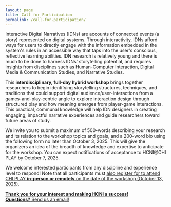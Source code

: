 ```yaml
---
layout: page
title: Call for Participation
permalink: /call-for-participation/
---
```


Interactive Digital Narratives (IDNs) are accounts of connected events (a story) represented on digital systems. Through interactivity, IDNs afford ways for users to directly engage with the information embedded in the system's rules in an accessible way that taps into the user's conscious, reflective learning abilities. IDN research is relatively young and there is much to be done to harness IDNs' storytelling potential, and requires insights from disciplines such as Human-Computer Interaction, Digital Media & Communication Studies, and Narrative Studies.

This <b>interdisciplinary, full-day hybrid workshop</b> brings together researchers to begin identifying storytelling structures, techniques, and traditions that could support digital audience/user-interactions from a games-and-play-centric angle to explore interaction design through structured play and how meaning emerges from player-game interactions. This practical, communal knowledge will help IDN designers in creating engaging, impactful narrative experiences and guide researchers toward future areas of study.

<div class="callout">
We invite you to submit a maximum of 500-words describing your research and its relation to the workshop topics and goals, and a 200-word bio using the following form no later than October 3, 2025. This will give the organizers an idea of the breadth of knowledge and expertise to anticipate for the workshop. You can expect notifications of acceptance to HCNI@CHI PLAY by October 7, 2025.
</div>

We welcome interested participants from any discipline and experience level to respond! Note that all participants must [also register for to attend CHI PLAY **in-person or remotely** on the date of the workshop (October 13, 2025)](https://chiplay.acm.org/2025/registration/).

<div class="center">
	<a class="btn disabled" href="https://forms.office.com/Pages/ResponsePage.aspx?id=h1o6cprzIkqSRz_CQMATljsp3qDxXItHtl3atyoVpwFUN0xQTDhBQ1NYUllGSEtINjU2Q1dMMVhYUy4u"><b>Thank you for your interest and making HCNI a success!</b></a>
</div>

<div class="center">
	<a class="btn" href="mailto:g38smith@uwaterloo.ca?subject=[HCNI@CHI PLAY 2025]"><b>Questions?</b> Send us an email!</a>
</div>